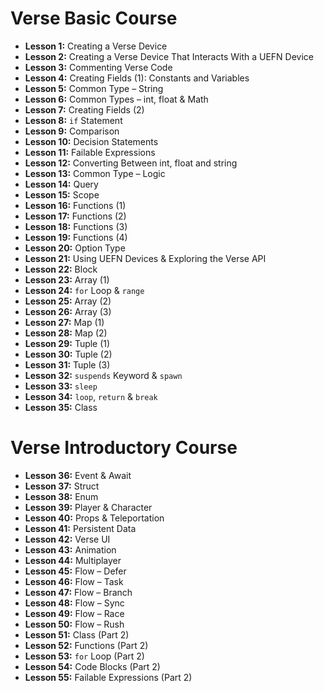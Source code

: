 # Verse Basic Course
- **Lesson 1:** Creating a Verse Device  
- **Lesson 2:** Creating a Verse Device That Interacts With a UEFN Device  
- **Lesson 3:** Commenting Verse Code  
- **Lesson 4:** Creating Fields (1): Constants and Variables  
- **Lesson 5:** Common Type – String  
- **Lesson 6:** Common Types – int, float & Math  
- **Lesson 7:** Creating Fields (2)  
- **Lesson 8:** `if` Statement  
- **Lesson 9:** Comparison  
- **Lesson 10:** Decision Statements  
- **Lesson 11:** Failable Expressions  
- **Lesson 12:** Converting Between int, float and string  
- **Lesson 13:** Common Type – Logic  
- **Lesson 14:** Query  
- **Lesson 15:** Scope  
- **Lesson 16:** Functions (1)  
- **Lesson 17:** Functions (2)  
- **Lesson 18:** Functions (3)  
- **Lesson 19:** Functions (4)  
- **Lesson 20:** Option Type  
- **Lesson 21:** Using UEFN Devices & Exploring the Verse API  
- **Lesson 22:** Block  
- **Lesson 23:** Array (1)  
- **Lesson 24:** `for` Loop & `range`  
- **Lesson 25:** Array (2)  
- **Lesson 26:** Array (3)  
- **Lesson 27:** Map (1)  
- **Lesson 28:** Map (2)  
- **Lesson 29:** Tuple (1)  
- **Lesson 30:** Tuple (2)  
- **Lesson 31:** Tuple (3)  
- **Lesson 32:** `suspends` Keyword & `spawn`  
- **Lesson 33:** `sleep`  
- **Lesson 34:** `loop`, `return` & `break`  
- **Lesson 35:** Class  

# Verse Introductory Course
- **Lesson 36:** Event & Await  
- **Lesson 37:** Struct  
- **Lesson 38:** Enum  
- **Lesson 39:** Player & Character  
- **Lesson 40:** Props & Teleportation  
- **Lesson 41:** Persistent Data  
- **Lesson 42:** Verse UI  
- **Lesson 43:** Animation  
- **Lesson 44:** Multiplayer  
- **Lesson 45:** Flow – Defer  
- **Lesson 46:** Flow – Task  
- **Lesson 47:** Flow – Branch  
- **Lesson 48:** Flow – Sync  
- **Lesson 49:** Flow – Race  
- **Lesson 50:** Flow – Rush  
- **Lesson 51:** Class (Part 2)  
- **Lesson 52:** Functions (Part 2)  
- **Lesson 53:** `for` Loop (Part 2)  
- **Lesson 54:** Code Blocks (Part 2)  
- **Lesson 55:** Failable Expressions (Part 2)  


